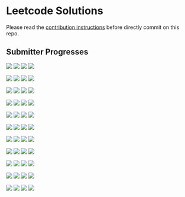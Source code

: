 # Leetcode Solutions
Please read the [contribution instructions](https://github.com/leetcode-study-group/leetcode-solutions/wiki) before directly commit on this repo.

## Submitter Progresses

![](https://img.shields.io/badge/Progress-091%20%2F%20310-ff4a00.svg) ![](https://img.shields.io/badge/Recent-036-00ff00.svg) ![](https://img.shields.io/badge/Total-128-ff69b4.svg) ![](https://img.shields.io/badge/Name-olaolaola-lightgrey.svg) 

![](https://img.shields.io/badge/Progress-092%20%2F%20310-ff4b00.svg) ![](https://img.shields.io/badge/Recent-027-74c400.svg) ![](https://img.shields.io/badge/Total-286-ff69b4.svg) ![](https://img.shields.io/badge/Name-Jrui-lightgrey.svg) 

![](https://img.shields.io/badge/Progress-034%20%2F%20310-ff1b00.svg) ![](https://img.shields.io/badge/Recent-018-f78300.svg) ![](https://img.shields.io/badge/Total-061-ff69b4.svg) ![](https://img.shields.io/badge/Name-lijunray-lightgrey.svg) 

![](https://img.shields.io/badge/Progress-109%20%2F%20310-ff5900.svg) ![](https://img.shields.io/badge/Recent-017-ff7b00.svg) ![](https://img.shields.io/badge/Total-157-ff69b4.svg) ![](https://img.shields.io/badge/Name-haolin29-lightgrey.svg) 

![](https://img.shields.io/badge/Progress-155%20%2F%20310-ff7f00.svg) ![](https://img.shields.io/badge/Recent-013-ff5e00.svg) ![](https://img.shields.io/badge/Total-232-ff69b4.svg) ![](https://img.shields.io/badge/Name-Joshuawong-lightgrey.svg) 

![](https://img.shields.io/badge/Progress-025%20%2F%20310-ff1400.svg) ![](https://img.shields.io/badge/Recent-013-ff5e00.svg) ![](https://img.shields.io/badge/Total-031-ff69b4.svg) ![](https://img.shields.io/badge/Name-brucegx-lightgrey.svg) 

![](https://img.shields.io/badge/Progress-046%20%2F%20310-ff2500.svg) ![](https://img.shields.io/badge/Recent-008-ff3a00.svg) ![](https://img.shields.io/badge/Total-073-ff69b4.svg) ![](https://img.shields.io/badge/Name-zhouyuanquaner-lightgrey.svg) 

![](https://img.shields.io/badge/Progress-141%20%2F%20310-ff7300.svg) ![](https://img.shields.io/badge/Recent-005-ff2400.svg) ![](https://img.shields.io/badge/Total-282-ff69b4.svg) ![](https://img.shields.io/badge/Name-yanyatongzh-lightgrey.svg) 

![](https://img.shields.io/badge/Progress-070%20%2F%20310-ff3900.svg) ![](https://img.shields.io/badge/Recent-005-ff2400.svg) ![](https://img.shields.io/badge/Total-092-ff69b4.svg) ![](https://img.shields.io/badge/Name-a_rabbit-lightgrey.svg) 

![](https://img.shields.io/badge/Progress-059%20%2F%20310-ff3000.svg) ![](https://img.shields.io/badge/Recent-000-ff0000.svg) ![](https://img.shields.io/badge/Total-066-ff69b4.svg) ![](https://img.shields.io/badge/Name-zhuwhr-lightgrey.svg) 

![](https://img.shields.io/badge/Progress-020%20%2F%20310-ff1000.svg) ![](https://img.shields.io/badge/Recent-000-ff0000.svg) ![](https://img.shields.io/badge/Total-063-ff69b4.svg) ![](https://img.shields.io/badge/Name-robturtle-lightgrey.svg) 


